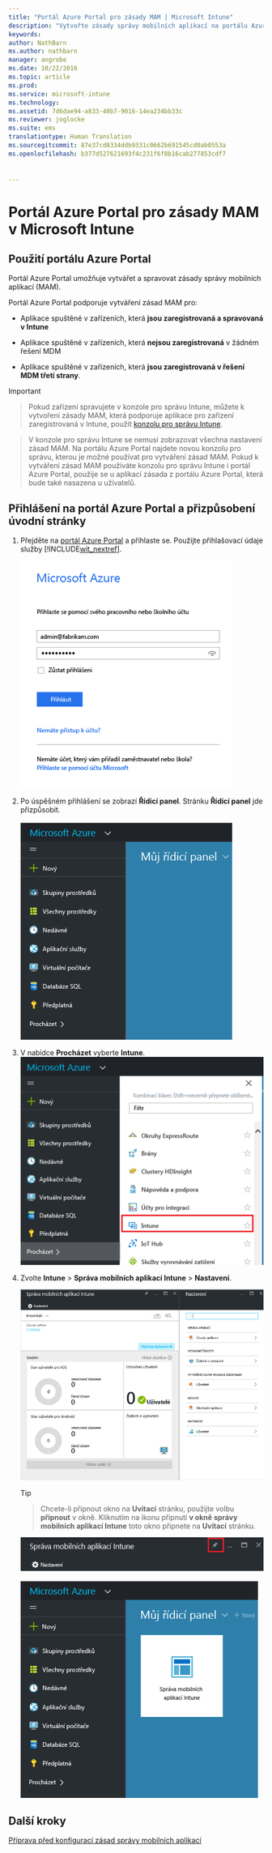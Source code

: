 ```yaml
---
title: "Portál Azure Portal pro zásady MAM | Microsoft Intune"
description: "Vytvořte zásady správy mobilních aplikací na portálu Azure Portal. Zásady, které zde vytvoříte, lze použít na zařízení s registrací v Intune nebo bez ní."
keywords: 
author: NathBarn
ms.author: nathbarn
manager: angrobe
ms.date: 10/22/2016
ms.topic: article
ms.prod: 
ms.service: microsoft-intune
ms.technology: 
ms.assetid: 7d6dae94-a833-40b7-9016-14ea234bb33c
ms.reviewer: joglocke
ms.suite: ems
translationtype: Human Translation
ms.sourcegitcommit: 87e37cd8334ddb9331c0662b691545cd0ab0553a
ms.openlocfilehash: b377d527621693f4c231f6f8b16cab277853cdf7


---
```


# <a name="azure-portal-for-microsoft-intune-mam-policies"></a>Portál Azure Portal pro zásady MAM v Microsoft Intune

## <a name="use-the-azure-portal"></a>Použití portálu Azure Portal
Portál Azure Portal umožňuje vytvářet a spravovat zásady správy mobilních aplikací (MAM).

Portál Azure Portal podporuje vytváření zásad MAM pro:
- Aplikace spuštěné v zařízeních, která **jsou zaregistrovaná a spravovaná v Intune**

- Aplikace spuštěné v zařízeních, která **nejsou zaregistrovaná** v žádném řešení MDM
- Aplikace spuštěné v zařízeních, která **jsou zaregistrovaná v řešení MDM třetí strany**.

>[!IMPORTANT]


> Pokud zařízení spravujete v konzole pro správu Intune, můžete k vytvoření zásady MAM, která podporuje aplikace pro zařízení zaregistrovaná v Intune, použít [konzolu pro správu Intune](configure-and-deploy-mobile-application-management-policies-in-the-microsoft-intune-console.md).

> V konzole pro správu Intune se nemusí zobrazovat všechna nastavení zásad MAM. Na portálu Azure Portal najdete novou konzolu pro správu, kterou je možné používat pro vytváření zásad MAM. Pokud k vytváření zásad MAM používáte konzolu pro správu Intune i portál Azure Portal, použije se u aplikací zásada z portálu Azure Portal, která bude také nasazena u uživatelů.


## <a name="sign-in-to-the-azure-portal-and-customize-your-start-page"></a>Přihlášení na portál Azure Portal a přizpůsobení úvodní stránky

1.  Přejděte na [portál Azure Portal](https://portal.azure.com) a přihlaste se. Použijte přihlašovací údaje služby [!INCLUDE[wit_nextref](../includes/wit_nextref_md.md)].

    ![Snímek obrazovky s přihlašovací stránkou portálu Azure Portal](../media/AppManagement/AzurePortal_MAMSigninPage.png)

2.  Po úspěšném přihlášení se zobrazí **Řídicí panel**. Stránku **Řídicí panel** jde přizpůsobit.

    ![Snímek obrazovky Řídicí panel portálu Azure Portal](../media/AppManagement/AzurePortal_MAMStartboard_NoMAM.png)

3.  V nabídce **Procházet** vyberte **Intune**.![Snímek obrazovky nabídky Procházet se zvýrazněnou možností Intune](../media/AppManagement/AzurePortal_MAM_Browse_Intune.png)

4.  Zvolte **Intune** > **Správa mobilních aplikací Intune** > **Nastavení**.

    ![Snímek obrazovky okna Správa mobilních aplikací Intune](../media/AppManagement/AzurePortal_MAM_Mainblade.png)

    > [!TIP]

    > Chcete-li připnout okno na **Uvítací** stránku, použijte volbu **připnout** v okně. Kliknutím na ikonu připnutí **v okně správy mobilních aplikací Intune** toto okno připnete na **Uvítací** stránku.

    ![Snímek obrazovky okna Správa mobilních aplikací Intune se zvýrazněnou ikonou připnutí](../media/AppManagement/AzurePortal_MAM_PinBladeAction.png)

    ![Snímek obrazovky Řídicí panel s připnutou dlaždicí Intune](../media/AppManagement/AzurePortal_MAM_Startboard_withMAM.png)
## <a name="next-steps"></a>Další kroky
[Příprava před konfigurací zásad správy mobilních aplikací](get-ready-to-configure-mobile-app-management-policies-with-microsoft-intune.md)



<!--HONumber=Dec16_HO2-->


